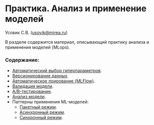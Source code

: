 # Практика. Анализ и применение моделей

Усовик С.В. (usovik@mirea.ru)



В разделе содержится материал, описывающий практику анализа и применения моделей (MLops).

### Содержание:

- [Автоматический выбор гиперпараметров](./docs/AutoML_automatic%20selection%20of%20hyperparameters.md).
- [Версионирование данных](/docs/Data%20Version%20Control%20(DVC).md).
- [Автоматическое лоирование (MLFlow)](Selection%20of%20hyperparameters%20with%20autologging%20in%20MLFlow.md).
- [Валидация модели](Model%20validation.md).
- [A/B-тестирование](A_B_testing.md).
- [Анализ модели](Model%20Analysis.md).
- Паттерны применения ML-моделей:
  - [Пакетный режим](Batch%20ML-model.md).
  - [Асинхронный режим](Async%20ML-model.md).
  - [Синхронный режим](Sync%20ML-model.md).
